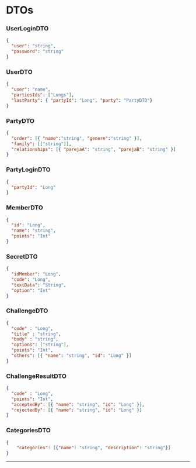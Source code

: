 # DTOs

### UserLoginDTO
```json
{
  "user": "string",
  "password": "string"
}
```
### UserDTO
```json
{
  "user": "name",
  "partiesIds": ["Longs"],
  "lastParty": { "partyId": "Long", "party": "PartyDTO"}
}
```
### PartyDTO
```json
{
  "order": [{ "name":"string", "genere":"string" }],
  "family": [["string"]],
  "relationships": [{ "parejaA": "string", "parejaB": "string" }]
}
```
### PartyLoginDTO
```json
{
  "partyId": "Long"
}
```
### MemberDTO
```json
{
  "id": "Long",
  "name": "string",
  "points": "Int"
}
```
### SecretDTO
```json
{
  "idMember": "Long",
  "code": "Long",
  "textData": "String",
  "option": "Int"
}
```
### ChallengeDTO
```json
{
  "code" : "Long",
  "title" : "string",
  "body" : "string",
  "options": ["string"],
  "points": "Int",
  "others": [{ "name": "string", "id": "Long" }]
}
```
### ChallengeResultDTO
```json
{
  "code" : "Long",
  "points": "Int",
  "acceptedBy": [{ "name": "string", "id": "Long" }],
  "rejectedBy": [{ "name": "string", "id": "Long" }]
}
```
### CategoriesDTO
```json
{
    "categories": [{"name": "string", "description": "string"}]
}
```
-----